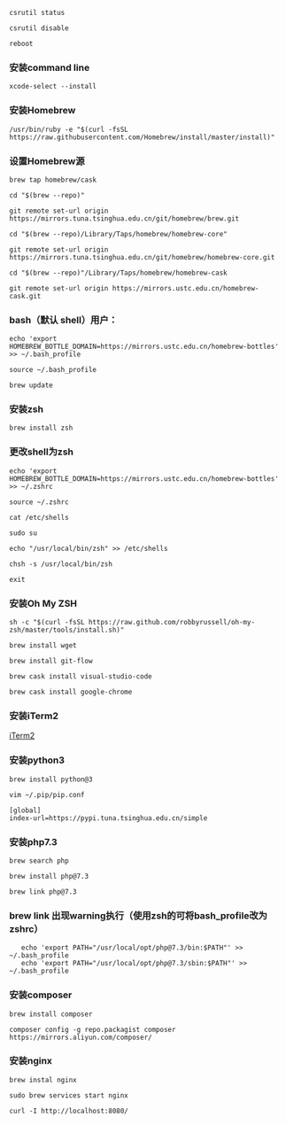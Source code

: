 ```shell
csrutil status

csrutil disable

reboot
```

###   安装command line 
```shell
xcode-select --install
```
###   安装Homebrew
```shell
/usr/bin/ruby -e "$(curl -fsSL https://raw.githubusercontent.com/Homebrew/install/master/install)"
```
###   设置Homebrew源
```shell
brew tap homebrew/cask

cd "$(brew --repo)"

git remote set-url origin https://mirrors.tuna.tsinghua.edu.cn/git/homebrew/brew.git

cd "$(brew --repo)/Library/Taps/homebrew/homebrew-core"

git remote set-url origin https://mirrors.tuna.tsinghua.edu.cn/git/homebrew/homebrew-core.git

cd "$(brew --repo)"/Library/Taps/homebrew/homebrew-cask

git remote set-url origin https://mirrors.ustc.edu.cn/homebrew-cask.git
```
###   bash（默认 shell）用户：
```shell
echo 'export HOMEBREW_BOTTLE_DOMAIN=https://mirrors.ustc.edu.cn/homebrew-bottles' >> ~/.bash_profile

source ~/.bash_profile

brew update
```
###   安装zsh
```shell
brew install zsh
```
###   更改shell为zsh
```shell
echo 'export HOMEBREW_BOTTLE_DOMAIN=https://mirrors.ustc.edu.cn/homebrew-bottles' >> ~/.zshrc

source ~/.zshrc

cat /etc/shells

sudo su

echo "/usr/local/bin/zsh" >> /etc/shells

chsh -s /usr/local/bin/zsh

exit
```

###   安装Oh My ZSH
```shell
sh -c "$(curl -fsSL https://raw.github.com/robbyrussell/oh-my-zsh/master/tools/install.sh)"

brew install wget

brew install git-flow

brew cask install visual-studio-code

brew cask install google-chrome
```
### 安装iTerm2
[iTerm2](https://iterm2.com)

###   安装python3
```shell
brew install python@3

vim ~/.pip/pip.conf

[global]
index-url=https://pypi.tuna.tsinghua.edu.cn/simple
```
###   安装php7.3
```shell
brew search php

brew install php@7.3

brew link php@7.3
```

### brew link 出现warning执行（使用zsh的可将bash_profile改为zshrc）
```shell
   echo 'export PATH="/usr/local/opt/php@7.3/bin:$PATH"' >> ~/.bash_profile
   echo 'export PATH="/usr/local/opt/php@7.3/sbin:$PATH"' >> ~/.bash_profile
```

###   安装composer
```shell
brew install composer

composer config -g repo.packagist composer https://mirrors.aliyun.com/composer/
```
###   安装nginx
```shell
brew instal nginx  

sudo brew services start nginx

curl -I http://localhost:8080/

```
